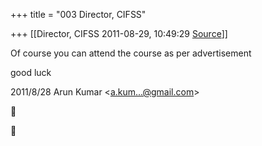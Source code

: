 +++
title = "003 Director, CIFSS"

+++
[[Director, CIFSS	2011-08-29, 10:49:29 [Source](https://groups.google.com/g/bvparishat/c/wNreztCvdmI)]]



Of course you can attend the course as per advertisement



good luck  
  

2011/8/28 Arun Kumar \<[a.kum...@gmail.com]()\>





